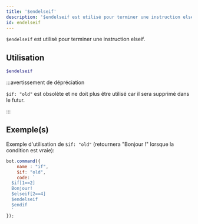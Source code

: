 ```yaml
---
title: '$endelseif'
description: '$endelseif est utilisé pour terminer une instruction elseif.'
id: endelseif
---
```


`$endelseif` est utilisé pour terminer une instruction elseif.

## Utilisation

```php
$endelseif
```

:::avertissement de dépréciation


`$if: "old"` est obsolète et ne doit plus être utilisé car il sera supprimé dans le futur.

:::


## Exemple(s)

Exemple d'utilisation de `$if: "old"` (retournera "Bonjour !" lorsque la condition est vraie):

```javascript
bot.command({
    name : "if",
    $if: "old",
    code: `
  $if[1==2]
  Bonjour!
  $elseif[2==4]
  $endelseif
  $endif
  `
});
```